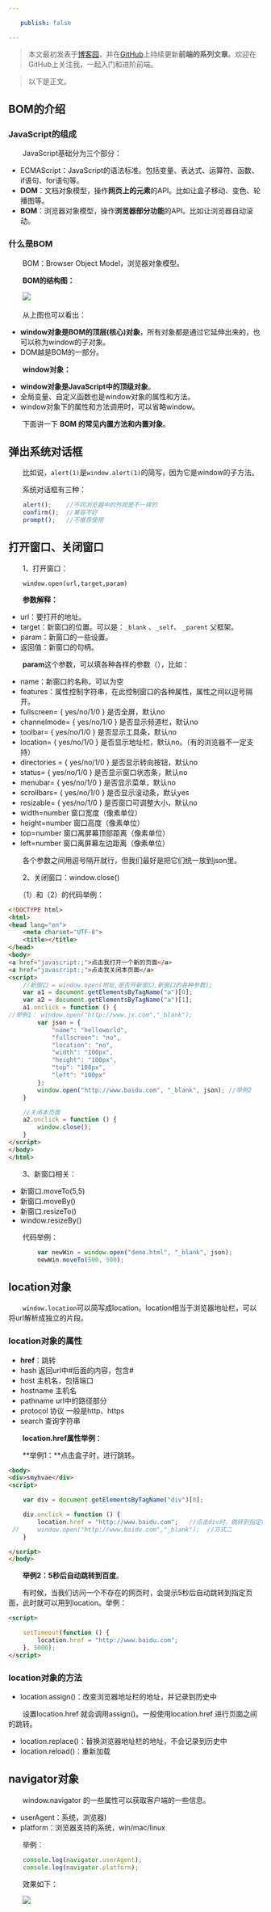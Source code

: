 ```yaml
---

　　publish: false

---
```


> 本文最初发表于[博客园](http://www.cnblogs.com/smyhvae/p/8401662.html)，并在[GitHub](https://github.com/qianguyihao/Web)上持续更新**前端的系列文章**。欢迎在GitHub上关注我，一起入门和进阶前端。
>

> 以下是正文。
>

## BOM的介绍

### JavaScript的组成

　　JavaScript基础分为三个部分：

- ECMAScript：JavaScript的语法标准。包括变量、表达式、运算符、函数、if语句、for语句等。
- **DOM**：文档对象模型，操作**网页上的元素**的API。比如让盒子移动、变色、轮播图等。
- **BOM**：浏览器对象模型，操作**浏览器部分功能**的API。比如让浏览器自动滚动。

### 什么是BOM

　　BOM：Browser Object Model，浏览器对象模型。

　　**BOM的结构图：**

　　![](http://img.smyhvae.com/20180201_2052.png)

　　从上图也可以看出：

- **window对象是BOM的顶层(核心)对象**，所有对象都是通过它延伸出来的，也可以称为window的子对象。
- DOM越是BOM的一部分。

　　**window对象：**

- **window对象是JavaScript中的顶级对象**。
- 全局变量、自定义函数也是window对象的属性和方法。
- window对象下的属性和方法调用时，可以省略window。

　　下面讲一下 **BOM 的常见内置方法和内置对象**。

## 弹出系统对话框

　　比如说，`alert(1)`是`window.alert(1)`的简写，因为它是window的子方法。

　　系统对话框有三种：

```javascript
	alert();	//不同浏览器中的外观是不一样的
	confirm();  //兼容不好
	prompt();	//不推荐使用

```

## 打开窗口、关闭窗口

　　1、打开窗口：

```
	window.open(url,target,param)
```

　　**参数解释：**

- url：要打开的地址。
- target：新窗口的位置。可以是：`_blank` 、`_self`、 `_parent` 父框架。
- param：新窗口的一些设置。
- 返回值：新窗口的句柄。

　　**param**这个参数，可以填各种各样的参数（），比如：

- name：新窗口的名称，可以为空
- features：属性控制字符串，在此控制窗口的各种属性，属性之间以逗号隔开。
- fullscreen= { yes/no/1/0 } 是否全屏，默认no
- channelmode= { yes/no/1/0 } 是否显示频道栏，默认no
- toolbar= { yes/no/1/0 } 是否显示工具条，默认no
- location= { yes/no/1/0 } 是否显示地址栏，默认no。（有的浏览器不一定支持）
- directories = { yes/no/1/0 } 是否显示转向按钮，默认no
- status= { yes/no/1/0 } 是否显示窗口状态条，默认no
- menubar= { yes/no/1/0 } 是否显示菜单，默认no
- scrollbars= { yes/no/1/0 } 是否显示滚动条，默认yes
- resizable= { yes/no/1/0 } 是否窗口可调整大小，默认no
- width=number 窗口宽度（像素单位）
- height=number 窗口高度（像素单位）
- top=number 窗口离屏幕顶部距离（像素单位）
- left=number 窗口离屏幕左边距离（像素单位）

　　各个参数之间用逗号隔开就行，但我们最好是把它们统一放到json里。

　　2、关闭窗口：window.close()

　　（1）和（2）的代码举例：

```html
<!DOCTYPE html>
<html>
<head lang="en">
    <meta charset="UTF-8">
    <title></title>
</head>
<body>
<a href="javascript:;">点击我打开一个新的页面</a>
<a href="javascript:;">点击我关闭本页面</a>
<script>
    //新窗口 = window.open(地址,是否开新窗口,新窗口的各种参数);
    var a1 = document.getElementsByTagName("a")[0];
    var a2 = document.getElementsByTagName("a")[1];
    a1.onclick = function () {
//举例1： window.open("http://www.jx.com","_blank");
        var json = {
            "name": "helloworld",
            "fullscreen": "no",
            "location": "no",
            "width": "100px",
            "height": "100px",
            "top": "100px",
            "left": "100px"
        };
        window.open("http://www.baidu.com", "_blank", json); //举例2
    }

    //关闭本页面
    a2.onclick = function () {
        window.close();
    }
</script>
</body>
</html>
```

　　3、新窗口相关：

- 新窗口.moveTo(5,5)
- 新窗口.moveBy()
- 新窗口.resizeTo()
- window.resizeBy()

　　代码举例：

```javascript
        var newWin = window.open("demo.html", "_blank", json);
        newWin.moveTo(500, 500);
```

## location对象

　　`window.location`可以简写成location。location相当于浏览器地址栏，可以将url解析成独立的片段。

### location对象的属性

- **href**：跳转
- hash   返回url中#后面的内容，包含#
- host    主机名，包括端口
- hostname   主机名
- pathname     url中的路径部分
- protocol    协议 一般是http、https
- search	     查询字符串

　　**location.href属性举例**：

　　**举例1：**点击盒子时，进行跳转。

```html
<body>
<div>smyhvae</div>
<script>

    var div = document.getElementsByTagName("div")[0];

    div.onclick = function () {
        location.href = "http://www.baidu.com";   //点击div时，跳转到指定链接
 //     window.open("http://www.baidu.com","_blank");  //方式二
    }

</script>
</body>
```

　　**举例2：5秒后自动跳转到百度**。

　　有时候，当我们访问一个不存在的网页时，会提示5秒后自动跳转到指定页面，此时就可以用到location。举例：

```html
<script>

    setTimeout(function () {
        location.href = "http://www.baidu.com";
    }, 5000);
</script>
```

### location对象的方法

- location.assign()：改变浏览器地址栏的地址，并记录到历史中

　　设置location.href  就会调用assign()。一般使用location.href 进行页面之间的跳转。

- location.replace()：替换浏览器地址栏的地址，不会记录到历史中
- location.reload()：重新加载

## navigator对象

　　window.navigator 的一些属性可以获取客户端的一些信息。

- userAgent：系统，浏览器)
- platform：浏览器支持的系统，win/mac/linux

　　举例：

```javascript
    console.log(navigator.userAgent);
    console.log(navigator.platform);
```

　　效果如下：

　　![](http://img.smyhvae.com/20180201_2140.png)
